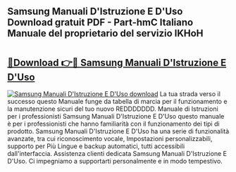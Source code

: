 ## Samsung Manuali D'Istruzione E D'Uso Download gratuit PDF - Part-hmC Italiano Manuale del proprietario del servizio IKHoH

# <h2><a href="http://dfcq77m.blite.top/?on=Samsung+Manuali+D%27Istruzione+E+D%27Uso">🔗Download 👉🔴 Samsung Manuali D'Istruzione E D'Uso</a></h2>

[![Samsung Manuali D'Istruzione E D'Uso download](https://i.imgur.com/lujVjoI.png)](http://dfcq77m.blite.top/?on=Samsung+Manuali+D%27Istruzione+E+D%27Uso)
La tua strada verso il successo questo Manuale funge da tabella di marcia per il funzionamento e la manutenzione sicuri del tuo nuovo REDDDDDDD. Manuale di Istruzioni per i professionisti Samsung Manuali D'Istruzione E D'Uso questo manuale è per i professionisti che hanno familiarità con il funzionamento dei tipi di prodotto. Samsung Manuali D'Istruzione E D'Uso ha una serie di funzionalità avanzate, tra cui riconoscimento vocale, Impostazioni personalizzabili, supporto per Più Lingue e backup automatici, tutti accessibili dall'interfaccia. Assistenza clienti dedicata Samsung Manuali D'Istruzione E D'Uso. Ci impegniamo a supportarti personalmente e in modo tempestivo.
